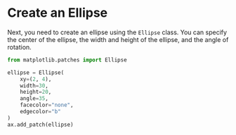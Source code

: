 # Create an Ellipse

Next, you need to create an ellipse using the `Ellipse` class. You can specify the center of the ellipse, the width and height of the ellipse, and the angle of rotation.

```python
from matplotlib.patches import Ellipse

ellipse = Ellipse(
    xy=(2, 4),
    width=30,
    height=20,
    angle=35,
    facecolor="none",
    edgecolor="b"
)
ax.add_patch(ellipse)
```
